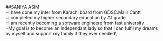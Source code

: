 ##SANIYA ASIM\
+I have done my inter from Karachi board from GDSC.Malir Cantt \
+i completed my higher secondary education by A1 grade \
+I am recently becoming a software engineere from fast university\
+My goal is to become an independant lady so that I can fulfil my dreams by myself and support my family if they ever needed\  
